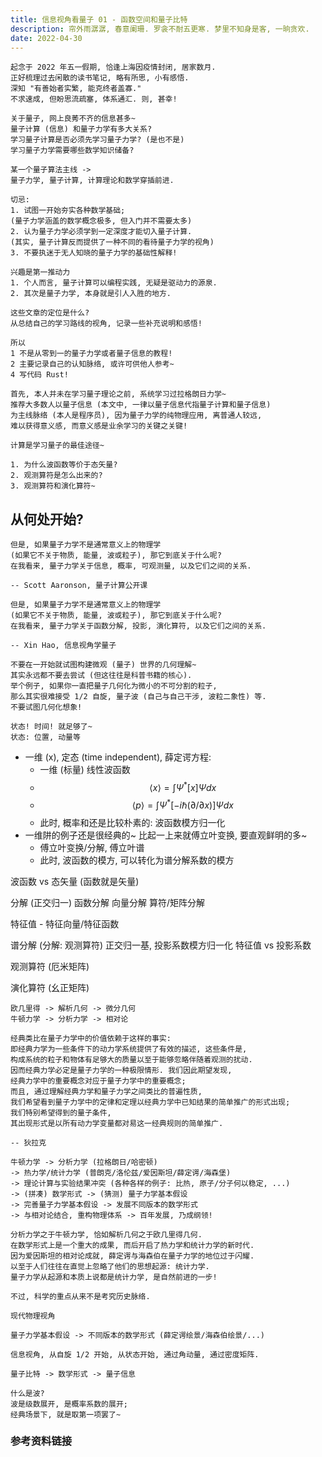```yaml
---
title: 信息视角看量子 01 - 函数空间和量子比特
description: 帘外雨潺潺, 春意阑珊. 罗衾不耐五更寒. 梦里不知身是客, 一晌贪欢.
date: 2022-04-30
---
```


```
起念于 2022 年五一假期, 恰逢上海因疫情封闭, 居家数月.
正好梳理过去闲散的读书笔记, 略有所思, 小有感悟.
深知 "有善始者实繁, 能克终者盖寡."
不求速成, 但盼思流疏塞, 体系通汇. 则, 甚幸!
```

```
关于量子, 网上良莠不齐的信息甚多~
量子计算 (信息) 和量子力学有多大关系?
学习量子计算是否必须先学习量子力学? (是也不是)
学习量子力学需要哪些数学知识储备?

某一个量子算法主线 ->
量子力学, 量子计算, 计算理论和数学穿插前进.

切忌:
1. 试图一开始夯实各种数学基础;
(量子力学涵盖的数学概念极多, 但入门并不需要太多)
2. 认为量子力学必须学到一定深度才能切入量子计算.
(其实, 量子计算反而提供了一种不同的看待量子力学的视角)
3. 不要执迷于无人知晓的量子力学的基础性解释!

兴趣是第一推动力
1. 个人而言, 量子计算可以编程实践, 无疑是驱动力的源泉.
2. 其次是量子力学, 本身就是引人入胜的地方.
```

```
这些文章的定位是什么?
从总结自己的学习路线的视角, 记录一些补充说明和感悟!

所以
1 不是从零到一的量子力学或者量子信息的教程!
2 主要记录自己的认知脉络, 或许可供他人参考~
4 写代码 Rust!
```

```
首先, 本人并未在学习量子理论之前, 系统学习过拉格朗日力学~
推荐大多数人以量子信息 (本文中, 一律以量子信息代指量子计算和量子信息)
为主线脉络 (本人是程序员), 因为量子力学的纯物理应用, 离普通人较远,
难以获得意义感, 而意义感是业余学习的关键之关键!

计算是学习量子的最佳途径~
```

```
1. 为什么波函数等价于态矢量?
2. 观测算符是怎么出来的?
3. 观测算符和演化算符~
```

## 从何处开始?

```
但是, 如果量子力学不是通常意义上的物理学
(如果它不关于物质, 能量, 波或粒子), 那它到底关于什么呢?
在我看来, 量子力学关于信息, 概率, 可观测量, 以及它们之间的关系.

-- Scott Aaronson, 量子计算公开课

但是, 如果量子力学不是通常意义上的物理学
(如果它不关于物质, 能量, 波或粒子), 那它到底关于什么呢?
在我看来, 量子力学关于函数分解, 投影, 演化算符, 以及它们之间的关系.

-- Xin Hao, 信息视角学量子
```

```
不要在一开始就试图构建微观 (量子) 世界的几何理解~
其实永远都不要去尝试 (但这往往是科普书籍的核心).
举个例子, 如果你一直把量子几何化为微小的不可分割的粒子,
那么其实很难接受 1/2 自旋, 量子波 (自己与自己干涉, 波粒二象性) 等.
不要试图几何化想象!

状态! 时间! 就足够了~
状态: 位置, 动量等
```

- 一维 (x), 定态 (time independent), 薛定谔方程:
  - 一维 (标量) 线性波函数
  - $$ \langle x \rangle = \int Ψ^{*} [x] Ψ dx $$
  - $$
      \langle p \rangle =
      \int Ψ^{*} [-i \hbar (\partial / \partial x)] Ψ dx
    $$
  - 此时, 概率和还是比较朴素的: 波函数模方归一化
- 一维阱的例子还是很经典的~ 比起一上来就傅立叶变换, 要直观鲜明的多~
  - 傅立叶变换/分解, 傅立叶谱
  - 此时, 波函数的模方, 可以转化为谱分解系数的模方

波函数 vs 态矢量 (函数就是矢量)

分解 (正交归一)
  函数分解
  向量分解
  算符/矩阵分解

特征值 - 特征向量/特征函数

谱分解 (分解: 观测算符)
  正交归一基, 投影系数模方归一化
  特征值 vs 投影系数

观测算符 (厄米矩阵)

演化算符 (幺正矩阵)

```
欧几里得 -> 解析几何 -> 微分几何
牛顿力学 -> 分析力学 -> 相对论
```

```
经典类比在量子力学中的价值依赖于这样的事实:
即经典力学为一些条件下的动力学系统提供了有效的描述, 这些条件是,
构成系统的粒子和物体有足够大的质量以至于能够忽略伴随着观测的扰动.
因而经典力学必定是量子力学的一种极限情形. 我们因此期望发现,
经典力学中的重要概念对应于量子力学中的重要概念;
而且, 通过理解经典力学和量子力学之间类比的普遍性质,
我们希望看到量子力学中的定律和定理以经典力学中已知结果的简单推广的形式出现;
我们特别希望得到的量子条件,
其出现形式是以所有动力学变量都对易这一经典规则的简单推广.

-- 狄拉克
```

```
牛顿力学 -> 分析力学 (拉格朗日/哈密顿)
-> 热力学/统计力学 (普朗克/洛伦兹/爱因斯坦/薛定谔/海森堡)
-> 理论计算与实验结果冲突 (各种各样的例子: 比热, 原子/分子何以稳定, ...)
-> (拼凑) 数学形式 -> (猜测) 量子力学基本假设
-> 完善量子力学基本假设 -> 发展不同版本的数学形式
-> 与相对论结合, 重构物理体系 -> 百年发展, 乃成纲领!

分析力学之于牛顿力学, 恰如解析几何之于欧几里得几何.
在数学形式上是一个重大的成果, 而后开启了热力学和统计力学的新时代.
因为爱因斯坦的相对论成就, 薛定谔与海森伯在量子力学的地位过于闪耀.
以至于人们往往在直觉上忽略了他们的思想起源: 统计力学.
量子力学从起源和本质上说都是统计力学, 是自然前进的一步!

不过, 科学的重点从来不是考究历史脉络.

现代物理视角

量子力学基本假设 -> 不同版本的数学形式 (薛定谔绘景/海森伯绘景/...)

信息视角, 从自旋 1/2 开始, 从状态开始, 通过角动量, 通过密度矩阵.

量子比特 -> 数学形式 -> 量子信息

什么是波?
波是级数展开, 是概率系数的展开;
经典场景下, 就是取第一项罢了~
```

### 参考资料链接
